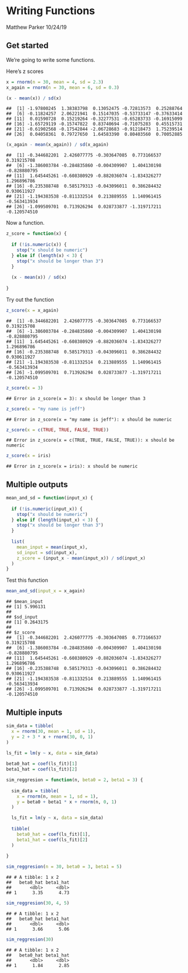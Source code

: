 Writing Functions
================
Matthew Parker
10/24/19

## Get started

We’re going to write some functions.

Here’s z scores

``` r
x = rnorm(n = 30, mean = 4, sd = 2.3)
x_again = rnorm(n = 30, mean = 6, sd = 0.3)

(x - mean(x)) / sd(x)
```

    ##  [1] -1.97800245  1.38383798  0.13052475 -0.72813573  0.25288764
    ##  [6] -0.11824257  2.06221941  0.15147035 -0.53733147 -0.37633414
    ## [11]  0.01590728  0.15219264 -0.32277531 -0.65283733 -0.16915099
    ## [16] -1.65729119 -0.15747822  0.83740694 -0.71075283  0.45515731
    ## [21] -0.61902568 -0.17542844 -2.06728683 -0.91218473  1.75239514
    ## [26]  0.04058361  0.79727650  1.64583390  0.80403560  0.70052885

``` r
(x_again - mean(x_again)) / sd(x_again)
```

    ##  [1] -0.344682201  2.426077775 -0.303647085  0.773166537  0.319215708
    ##  [6] -1.386003784 -0.284835860 -0.004309907  1.404130198 -0.828880795
    ## [11]  1.645445261 -0.608380929 -0.882036074 -1.834326277  1.296896786
    ## [16] -0.235388748  0.585179313 -0.043096011  0.386284432  0.930611927
    ## [21] -1.194383538 -0.811332514  0.213889555  1.140961415 -0.563413934
    ## [26] -1.099509701  0.713926294  0.028733877 -1.319717211 -0.120574510

Now a function.

``` r
z_score = function(x) {
  
  if (!is.numeric(x)) {
    stop("x should be numeric")
  } else if (length(x) < 3) {
    stop("x should be longer than 3")
  }
  
  (x - mean(x)) / sd(x)
  
}
```

Try out the
    function

``` r
z_score(x = x_again)
```

    ##  [1] -0.344682201  2.426077775 -0.303647085  0.773166537  0.319215708
    ##  [6] -1.386003784 -0.284835860 -0.004309907  1.404130198 -0.828880795
    ## [11]  1.645445261 -0.608380929 -0.882036074 -1.834326277  1.296896786
    ## [16] -0.235388748  0.585179313 -0.043096011  0.386284432  0.930611927
    ## [21] -1.194383538 -0.811332514  0.213889555  1.140961415 -0.563413934
    ## [26] -1.099509701  0.713926294  0.028733877 -1.319717211 -0.120574510

``` r
z_score(x = 3)
```

    ## Error in z_score(x = 3): x should be longer than 3

``` r
z_score(x = "my name is jeff")
```

    ## Error in z_score(x = "my name is jeff"): x should be numeric

``` r
z_score(x = c(TRUE, TRUE, FALSE, TRUE))
```

    ## Error in z_score(x = c(TRUE, TRUE, FALSE, TRUE)): x should be numeric

``` r
z_score(x = iris)
```

    ## Error in z_score(x = iris): x should be numeric

## Multiple outputs

``` r
mean_and_sd = function(input_x) {
  
  if (!is.numeric(input_x)) {
    stop("x should be numeric")
  } else if (length(input_x) < 3) {
    stop("x should be longer than 3")
  }
  
  list(
    mean_input = mean(input_x),
    sd_input = sd(input_x),
    z_score = (input_x - mean(input_x)) / sd(input_x)
  )
}
```

Test this function

``` r
mean_and_sd(input_x = x_again)
```

    ## $mean_input
    ## [1] 5.996131
    ## 
    ## $sd_input
    ## [1] 0.2643175
    ## 
    ## $z_score
    ##  [1] -0.344682201  2.426077775 -0.303647085  0.773166537  0.319215708
    ##  [6] -1.386003784 -0.284835860 -0.004309907  1.404130198 -0.828880795
    ## [11]  1.645445261 -0.608380929 -0.882036074 -1.834326277  1.296896786
    ## [16] -0.235388748  0.585179313 -0.043096011  0.386284432  0.930611927
    ## [21] -1.194383538 -0.811332514  0.213889555  1.140961415 -0.563413934
    ## [26] -1.099509701  0.713926294  0.028733877 -1.319717211 -0.120574510

## Multiple inputs

``` r
sim_data = tibble(
  x = rnorm(30, mean = 1, sd = 1),
  y = 2 + 3 * x + rnorm(30, 0, 1)
)

ls_fit = lm(y ~ x, data = sim_data)
  
beta0_hat = coef(ls_fit)[1]
beta1_hat = coef(ls_fit)[2]
```

``` r
sim_reggresion = function(n, beta0 = 2, beta1 = 3) {
  
  sim_data = tibble(
    x = rnorm(n, mean = 1, sd = 1),
    y = beta0 + beta1 * x + rnorm(n, 0, 1)
  )

  ls_fit = lm(y ~ x, data = sim_data)
  
  tibble(
    beta0_hat = coef(ls_fit)[1],
    beta1_hat = coef(ls_fit)[2]
  )
  
}

sim_reggresion(n = 30, beta0 = 3, beta1 = 5)
```

    ## # A tibble: 1 x 2
    ##   beta0_hat beta1_hat
    ##       <dbl>     <dbl>
    ## 1      3.35      4.73

``` r
sim_reggresion(30, 4, 5)
```

    ## # A tibble: 1 x 2
    ##   beta0_hat beta1_hat
    ##       <dbl>     <dbl>
    ## 1      3.66      5.06

``` r
sim_reggresion(30)
```

    ## # A tibble: 1 x 2
    ##   beta0_hat beta1_hat
    ##       <dbl>     <dbl>
    ## 1      1.84      2.85
